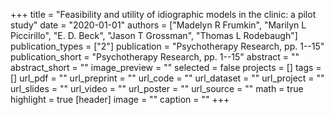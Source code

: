 +++
title = "Feasibility and utility of idiographic models in the clinic: a pilot study"
date = "2020-01-01"
authors = ["Madelyn R Frumkin", "Marilyn L Piccirillo", "E. D. Beck", "Jason T Grossman", "Thomas L Rodebaugh"]
publication_types = ["2"]
publication = "Psychotherapy Research, pp. 1--15"
publication_short = "Psychotherapy Research, pp. 1--15"
abstract = ""
abstract_short = ""
image_preview = ""
selected = false
projects = []
tags = []
url_pdf = ""
url_preprint = ""
url_code = ""
url_dataset = ""
url_project = ""
url_slides = ""
url_video = ""
url_poster = ""
url_source = ""
math = true
highlight = true
[header]
image = ""
caption = ""
+++
